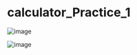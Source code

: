 # calculator_Practice_1
![image](https://user-images.githubusercontent.com/100313500/178103257-1a5522e8-346f-41c9-9da4-26966753f998.png)

![image](https://user-images.githubusercontent.com/100313500/178103240-e1bc83e1-398a-4466-85a9-94b75a74f15d.png)
